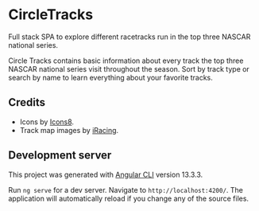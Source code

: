 # CircleTracks

Full stack SPA to explore different racetracks run in the top three NASCAR national series.

Circle Tracks contains basic information about every track the top three NASCAR national series visit throughout the season. Sort by track type or search by name to learn everything about your favorite tracks.

## Credits

* Icons by [Icons8](https://icons8.com/).
* Track map images by [iRacing](https://www.iracing.com/).

## Development server

This project was generated with [Angular CLI](https://github.com/angular/angular-cli) version 13.3.3.

Run `ng serve` for a dev server. Navigate to `http://localhost:4200/`. The application will automatically reload if you change any of the source files.

